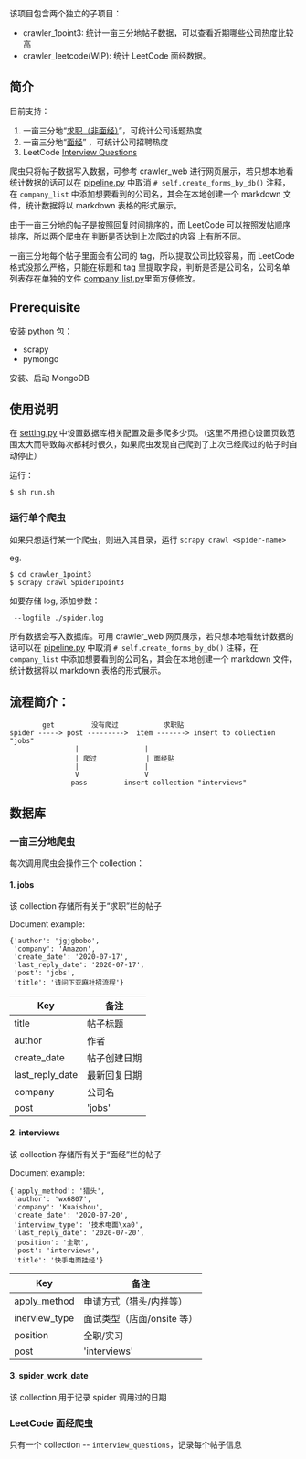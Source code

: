 该项目包含两个独立的子项目：

- crawler_1point3: 统计一亩三分地帖子数据，可以查看近期哪些公司热度比较高
- crawler_leetcode(WIP): 统计 LeetCode 面经数据。

## 简介

目前支持：
1. 一亩三分地“[求职（非面经）](https://www.1point3acres.com/bbs/forum-28-1.html)”，可统计公司话题热度 
2. 一亩三分地“[面经](https://www.1point3acres.com/bbs/forum-145-1.html)” ，可统计公司招聘热度
3. LeetCode [Interview Questions](https://leetcode.com/discuss/interview-question?currentPage=1&orderBy=newest_to_oldest&query=)

爬虫只将帖子数据写入数据，可参考 crawler_web 进行网页展示，若只想本地看统计数据的话可以在 [pipeline.py](crawler_1point3/pipelines.py) 中取消 `# self.create_forms_by_db()` 注释，在 `company_list` 中添加想要看到的公司名，其会在本地创建一个 markdown 文件，统计数据将以 markdown 表格的形式展示。

由于一亩三分地的帖子是按照回复时间排序的，而 LeetCode 可以按照发帖顺序排序，所以两个爬虫在 判断是否达到上次爬过的内容 上有所不同。

一亩三分地每个帖子里面会有公司的 tag，所以提取公司比较容易，而 LeetCode 格式没那么严格，只能在标题和 tag 里提取字段，判断是否是公司名，公司名单列表存在单独的文件 [company_list.py](crawler_leetcode/crawler_leetcode/company_list.py)里面方便修改。

## Prerequisite

安装 python 包： 
- scrapy
- pymongo

安装、启动 MongoDB

## 使用说明

在 [setting.py](crawler_1point3/crawler_1point3/settings.py) 中设置数据库相关配置及最多爬多少页。（这里不用担心设置页数范围太大而导致每次都耗时很久，如果爬虫发现自己爬到了上次已经爬过的帖子时自动停止）

运行：

```cmd
$ sh run.sh
```

### 运行单个爬虫

如果只想运行某一个爬虫，则进入其目录，运行 `scrapy crawl <spider-name>`

eg.

```
$ cd crawler_1point3
$ scrapy crawl Spider1point3 
```

如要存储 log, 添加参数：

```
 --logfile ./spider.log
```

所有数据会写入数据库。可用 crawler_web 网页展示，若只想本地看统计数据的话可以在 [pipeline.py](crawler_1point3/crawler_1point3/pipelines.py) 中取消 `# self.create_forms_by_db()` 注释，在 `company_list` 中添加想要看到的公司名，其会在本地创建一个 markdown 文件，统计数据将以 markdown 表格的形式展示。

## 流程简介：

```
        get         没有爬过           求职贴   
spider -----> post --------->  item -------> insert to collection "jobs"
                |                |
                | 爬过            | 面经贴
                |                | 
                V                V
               pass         insert collection "interviews"
```

## 数据库

### 一亩三分地爬虫

<!-- 考虑再三还是先选择 MongoDB。因为就应用来讲不会有太多写入和并发现象，爬虫写入一次之后主要还是以读取为主，故不需要考虑关系型数据库的 ACID 特性。为了方便使用以及日后方便的可扩展性，选择 MongoDB。 -->
每次调用爬虫会操作三个 collection：

#### 1. jobs

该 collection 存储所有关于“求职”栏的帖子

Document example:

```
{'author': 'jgjgbobo',
 'company': 'Amazon',
 'create_date': '2020-07-17',
 'last_reply_date': '2020-07-17',
 'post': 'jobs',
 'title': '请问下亚麻社招流程'}
```

| Key | 备注 |
| --- | ---- |
| title | 帖子标题 |
| author | 作者 |
| create_date | 帖子创建日期 |
| last_reply_date | 最新回复日期 |
| company | 公司名 |
| post | 'jobs' |

#### 2. interviews

该 collection 存储所有关于“面经”栏的帖子

Document example:

```
{'apply_method': '猎头',
 'author': 'wx6807',
 'company': 'Kuaishou',
 'create_date': '2020-07-20',
 'interview_type': '技术电面\xa0',
 'last_reply_date': '2020-07-20',
 'position': '全职',
 'post': 'interviews',
 'title': '快手电面挂经'}
 ```

| Key | 备注 |
| --- | ---- |
| apply_method | 申请方式（猎头/内推等） |
| inerview_type | 面试类型（店面/onsite 等） |
| position | 全职/实习 |
| post | 'interviews' |

#### 3. spider_work_date

该 collection 用于记录 spider 调用过的日期

### LeetCode 面经爬虫

只有一个 collection -- `interview_questions`，记录每个帖子信息
